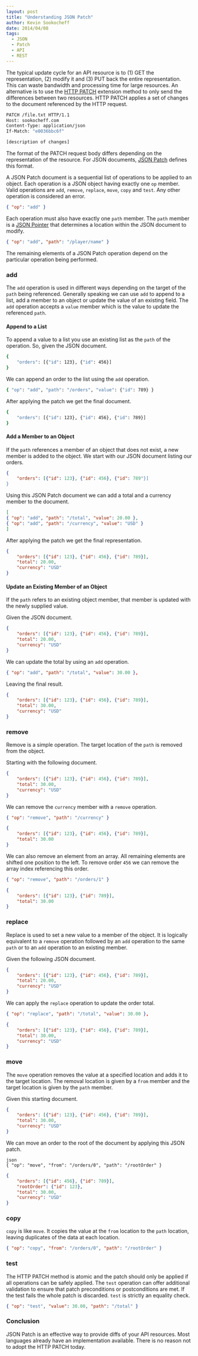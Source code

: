 ```yaml
---
layout: post
title: "Understanding JSON Patch"
author: Kevin Sookocheff
date: 2014/04/08
tags: 
  - JSON
  - Patch
  - API
  - REST
---
```


The typical update cycle for an API resource is to (1) GET the representation, (2) modify it and (3) PUT back the entire representation. This can waste bandwidth and processing time for large resources. An alternative is to use the [HTTP PATCH](https://tools.ietf.org/html/rfc5789) extension method to only send the differences between two resources. HTTP PATCH applies a set of changes to the document referenced by the HTTP request.

```bash
PATCH /file.txt HTTP/1.1
Host: sookocheff.com
Content-Type: application/json
If-Match: "e0036bbc6f"

[description of changes]
```

The format of the PATCH request body differs depending on the representation of the resource. For JSON documents, [JSON Patch](https://tools.ietf.org/html/rfc6902) defines this format.

A JSON Patch document is a sequential list of operations to be applied to an object. Each operation is a JSON object having exactly one `op` member.
Valid operations are `add`, `remove`, `replace`, `move`, `copy` and `test`. Any other operation is considered an error. 

```json
{ "op": "add" }
```

Each operation must also have exactly one `path` member. 
The `path` member is a [JSON Pointer](https://tools.ietf.org/html/rfc6901) that determines a location within the JSON document to modify.

```json
{ "op": "add", "path": "/player/name" }
```

The remaining elements of a JSON Patch operation depend on the particular operation being performed.

### add

The `add` operation is used in different ways depending on the target of the `path` being referenced. Generally speaking we can use `add` to append to a list, add a member to an object or update the value of an existing field. The `add` operation accepts a `value` member which is the value to update the referenced `path`. 

#### Append to a List

To append a value to a list you use an existing list as the `path` of the operation. So, given the JSON document.

```bash
{
    "orders": [{"id": 123}, {"id": 456}]
}
```

We can append an order to the list using the `add` operation.

```bash
{ "op": "add", "path": "/orders", "value": {"id": 789} }
```

After applying the patch we get the final document.

```bash
{
    "orders": [{"id": 123}, {"id": 456}, {"id": 789}]
}
```

#### Add a Member to an Object

If the `path` references a member of an object that does not exist, a new member is added to the object. We start with our JSON document listing our orders.

```json
{
    "orders": [{"id": 123}, {"id": 456}, {"id": 789"}]
}
```

Using this JSON Patch document we can add a total and a currency member to the document.

```json
[
{ "op": "add", "path": "/total", "value": 20.00 },
{ "op": "add", "path": "/currency", "value": "USD" }
]
```

After applying the patch we get the final representation.

```json
{
    "orders": [{"id": 123}, {"id": 456}, {"id": 789}],
    "total": 20.00,
    "currency": "USD"
}
```

#### Update an Existing Member of an Object

If the `path` refers to an existing object member, that member is updated with the newly supplied value.

Given the JSON document.

```json
{
    "orders": [{"id": 123}, {"id": 456}, {"id": 789}],
    "total": 20.00,
    "currency": "USD"
}
```

We can update the total by using an `add` operation.

```json
{ "op": "add", "path": "/total", "value": 30.00 },
```

Leaving the final result.

```json
{
    "orders": [{"id": 123}, {"id": 456}, {"id": 789}],
    "total": 30.00,
    "currency": "USD"
}
```

### remove

Remove is a simple operation. The target location of the `path` is removed from the object.

Starting with the following document.

```json
{
    "orders": [{"id": 123}, {"id": 456}, {"id": 789}],
    "total": 30.00,
    "currency": "USD"
}
```

We can remove the `currency` member with a `remove` operation.

```json
{ "op": "remove", "path": "/currency" }
```

```json
{
    "orders": [{"id": 123}, {"id": 456}, {"id": 789}],
    "total": 30.00
}
```

We can also remove an element from an array. All remaining elements are shifted one position to the left. To remove order `456` we can remove the array index referencing this order.

```json
{ "op": "remove", "path": "/orders/1" }
```

```json
{
    "orders": [{"id": 123}, {"id": 789}],
    "total": 30.00
}
```

### replace

Replace is used to set a new value to a member of the object. It is logically equivalent to a `remove` operation followed by an `add` operation to the same `path` or to an `add` operation to an existing member. 

Given the following JSON document.

```json
{
    "orders": [{"id": 123}, {"id": 456}, {"id": 789}],
    "total": 20.00,
    "currency": "USD"
}
```

We can apply the `replace` operation to update the order total.

```json
{ "op": "replace", "path": "/total", "value": 30.00 },
```

```json
{
    "orders": [{"id": 123}, {"id": 456}, {"id": 789}],
    "total": 30.00,
    "currency": "USD"
}
```

### move

 The `move` operation removes the value at a specified location and adds it to the target location. The removal location is given by a `from` member and the target location is given by the `path` member.

Given this starting document.

```json
{
    "orders": [{"id": 123}, {"id": 456}, {"id": 789}],
    "total": 30.00,
    "currency": "USD"
}
```

We can move an order to the root of the document by applying this JSON patch.

```
json
{ "op": "move", "from": "/orders/0", "path": "/rootOrder" }
```

```json
{
    "orders": [{"id": 456}, {"id": 789}],
    "rootOrder": {"id": 123}, 
    "total": 30.00,
    "currency": "USD"
}
```

### copy

`copy` is like `move`. It copies the value at the `from` location to the  `path` location, leaving duplicates of the data at each location.

```json
{ "op": "copy", "from": "/orders/0", "path": "/rootOrder" }
```

### test

The HTTP PATCH method is atomic and the patch should only be applied if all operations can be safely applied. The `test` operation can offer additional validation to ensure that patch preconditions or postconditions are met. If the test fails the whole patch is discarded. `test` is strictly an equality check.

```json
{ "op": "test", "value": 30.00, "path": "/total" }
```

### Conclusion

JSON Patch is an effective way to provide diffs of your API resources. Most languages already have an implementation available. There is no reason not to adopt the HTTP PATCH today.

